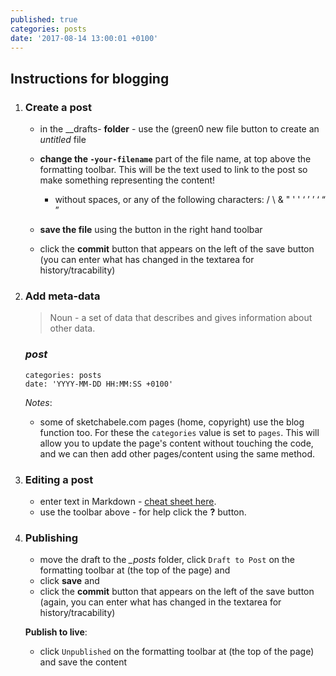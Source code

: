 ```yaml
---
published: true
categories: posts
date: '2017-08-14 13:00:01 +0100'
---
```

## Instructions for blogging

1. ### Create a post

	- in the _\_drafts- **folder** - use the (green0 new file button to create an _untitled_ file		
	- **change the `-your-filename`** part of the file name, at top above the formatting toolbar. This will be the text used to link to the post so make something representing the content!  
	    - without spaces, or any of the following characters:  /  \  &  "  '  '  ‘  ’  ’  ‘  “  ”

	- **save the file** using the button in the right hand toolbar
    
    - click the **commit** button that appears on the left of the save button (you can enter what has changed in the textarea for history/tracability)

1. ### Add meta-data
	
    > Noun - a set of data that describes and gives information about other data.
    
    ### _post_
    ```
	categories: posts
	date: 'YYYY-MM-DD HH:MM:SS +0100'
    ```
	_Notes_:
    - some of sketchabele.com pages (home, copyright) use the blog function too. For these the `categories` value is set to `pages`. This will allow you to update the page's content without touching the code, and we can then add other pages/content using the same method.    
    
1. ### Editing a post
	
	- enter text in Markdown - [cheat sheet here](http://daringfireball.net/projects/markdown/). 
    - use the toolbar above - for help click the **?** button.
    
1. ### Publishing
	
    - move the draft to the _\_posts_ folder, click `Draft to Post` on the formatting toolbar at (the top of the page) and 
    - click **save** and     
    - click the **commit** button that appears on the left of the save button (again, you can enter what has changed in the textarea for history/tracability)
    
    **Publish to live**:
    - click `Unpublished` on the formatting toolbar at (the top of the page) and save the content 